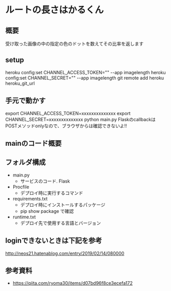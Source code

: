 # ルートの長さはかるくん
## 概要
受け取った画像の中の指定の色のドットを数えてその比率を返します


## setup
heroku config:set CHANNEL_ACCESS_TOKEN="" --app imagelength
heroku config:set CHANNEL_SECRET="" --app imagelength
git remote add heroku heroku_git_url

## 手元で動かす
export CHANNEL_ACCESS_TOKEN=xxxxxxxxxxxxxx
export CHANNEL_SECRET=xxxxxxxxxxxxxx
python main.py
FlaskのcallbackはPOSTメソッドonlyなので、ブラウザからは確認できないよ!!

## mainのコード概要









## フォルダ構成
- main.py
  - サービスのコード. Flask
- Procfile
  - デプロイ時に実行するコマンド
- requirements.txt
  - デプロイ時にインストールするパッケージ
  - pip show package で確認
- runtime.txt
  - デプロイ先で使用する言語とバージョン



## loginできないときは下記を参考
http://neos21.hatenablog.com/entry/2019/02/14/080000

## 参考資料
- https://qiita.com/ryoma30/items/d07bd96f8ce3ecefa172


